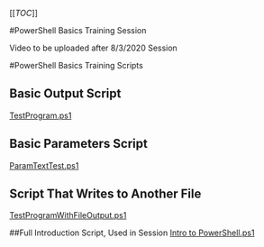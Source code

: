 [[_TOC_]]

#PowerShell Basics Training Session

Video to be uploaded after 8/3/2020 Session

#PowerShell Basics Training Scripts

## Basic Output Script
[TestProgram.ps1](/.attachments/TestProgram-c3b757ba-0c26-46b3-8684-f22f9d3a877a.ps1)

## Basic Parameters Script
[ParamTextTest.ps1](/.attachments/ParamTextTest-094481ca-b1b6-48db-b2b8-9a993ffacdc0.ps1)

## Script That Writes to Another File
[TestProgramWithFileOutput.ps1](/.attachments/TestProgramWithFileOutput-bfd7277f-2e58-4072-8694-c5cb31ccd8c4.ps1)

##Full Introduction Script, Used in Session
[Intro to PowerShell.ps1](/.attachments/Intro%20to%20PowerShell-8d18193b-36e2-43bc-8fdc-d91af1f62dc8.ps1)
